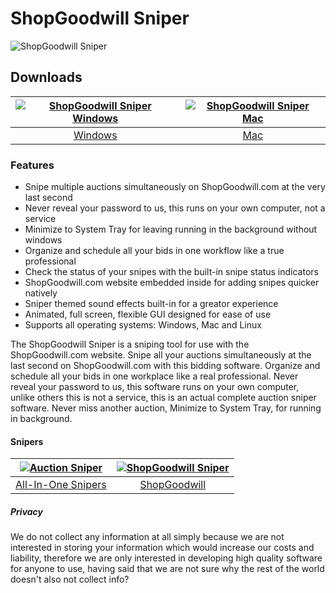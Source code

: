 # ShopGoodwill Sniper
![ShopGoodwill Sniper](https://github.com/Auction-Sniper/ShopGoodwill/blob/main/images/shopgoodwillsniper2.png?raw=true)
## Downloads
[![ShopGoodwill Sniper Windows](https://github.com/Auction-Sniper/ShopGoodwill/blob/main/images/auctionsniper-windows.png?raw=true)](https://www.googleapis.com/drive/v3/files/1-9WRE-86hz5GZHAs19xzIFtcsOiXz5tn?alt=media&key=AIzaSyBljJ0htOM682yhMPu3A5TfQxdrRkqX_to)  |  [![ShopGoodwill Sniper Mac](https://github.com/Auction-Sniper/ShopGoodwill/blob/main/images/auctionsniper-mac.png?raw=true)](https://www.googleapis.com/drive/v3/files/1-Dlh-COYkcYffY2jM11yG_x3dkleRj4C?alt=media&key=AIzaSyBljJ0htOM682yhMPu3A5TfQxdrRkqX_to)
:-------------------------:|:-------------------------:
[Windows](https://www.googleapis.com/drive/v3/files/1-9WRE-86hz5GZHAs19xzIFtcsOiXz5tn?alt=media&key=AIzaSyBljJ0htOM682yhMPu3A5TfQxdrRkqX_to)             |  [Mac](https://www.googleapis.com/drive/v3/files/1-Dlh-COYkcYffY2jM11yG_x3dkleRj4C?alt=media&key=AIzaSyBljJ0htOM682yhMPu3A5TfQxdrRkqX_to)
### Features
- Snipe multiple auctions simultaneously on ShopGoodwill.com at the very last second
- Never reveal your password to us, this runs on your own computer, not a service
- Minimize to System Tray for leaving running in the background without windows
- Organize and schedule all your bids in one workflow like a true professional
- Check the status of your snipes with the built-in snipe status indicators
- ShopGoodwill.com website embedded inside for adding snipes quicker natively
- Sniper themed sound effects built-in for a greator experience
- Animated, full screen, flexible GUI designed for ease of use
- Supports all operating systems: Windows, Mac and Linux

The ShopGoodwill Sniper is a sniping tool for use with the ShopGoodwill.com website. Snipe all your auctions simultaneously at the last second on ShopGoodwill.com with this bidding software. Organize and schedule all your bids in one workplace like a real professional. Never reveal your password to us, this software runs on your own computer, unlike others this is not a service, this is an actual complete auction sniper software. Never miss another auction, Minimize to System Tray, for running in background.
#### Snipers
[![Auction Sniper](https://github.com/Auction-Sniper/ShopGoodwill/blob/main/images/auctionsniper.png?raw=true)](https://github.com/Auction-Sniper/app)  |  [![ShopGoodwill Sniper](https://github.com/Auction-Sniper/ShopGoodwill/blob/main/images/shopgoodwillsniper.png?raw=true)](https://github.com/Auction-Sniper/ShopGoodwill)
:-------------------------:|:-------------------------:
[All-In-One Snipers](https://github.com/Auction-Sniper/app)             |  [ShopGoodwill](https://github.com/Auction-Sniper/ShopGoodwill)
##### Privacy
We do not collect any information at all simply because we are not interested in storing your information which would increase our costs and liability, therefore we are only interested in developing high quality software for anyone to use, having said that we are not sure why the rest of the world doesn't also not collect info?